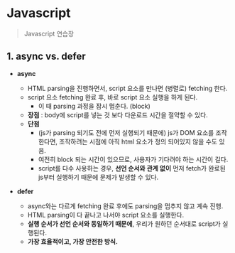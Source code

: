 # Javascript

> Javascript 연습장



## 1. async vs. defer

- **async**
  - HTML parsing을 진행하면서, script 요소를 만나면 (병렬로) fetching 한다.
  - script 요소 fetching 완료 후, 바로 script 요소 실행을 하게 된다.
    - 이 때 parsing 과정을 잠시 멈춘다. (block)
  - **장점** : body에 script를 넣는 것 보다 다운로드 시간을 절약할 수 있다.
  - **단점** 
    - (js가 parsing 되기도 전에 먼저 실행되기 때문에) js가 DOM 요소를 조작한다면, 조작하려는 시점에 아직 html 요소가 정의 되어있지 않을 수도 있음.
    - 여전히 block 되는 시간이 있으므로, 사용자가 기다려야 하는 시간이 길다. 
    - script를 다수 사용하는 경우, **선언 순서와 관계 없이** 먼저 fetch가 완료된 js부터 실행하기 때문에 문제가 발생할 수 있다.



- **defer**
  - async와는 다르게 fetching 완료 후에도 parsing을 멈추지 않고 계속 진행.
  - HTML parsing이 다 끝나고 나서야 script 요소를 실행한다.
  - **실행 순서가 선언 순서와 동일하기 때문에**, 우리가 원하던 순서대로 script가 실행된다.
  - **가장 효율적이고, 가장 안전한 방식.**